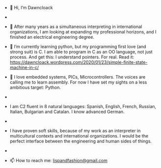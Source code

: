 - 👋 Hi, I’m Dawncloack
- 
- 👀 After many years as a simultaneous interpreting in international organizations, I am looking at expanding my professional horizons, and I finished an electrical engineering degree.
  
- 🌱 I’m currently learning python, but my programming first love (and strong suit) is C. I am able to program in C as an OO language, not just process.
  And get this: I understand pointers. For real. Read it: https://dawncloack.wordpress.com/2020/01/23/simple-finite-state-machine-in-c/
  
- 💞️ I love embedded systems, PICs, Microcontrollers. The voices are calling me to learn assembly. For now I have set my sights on a less ambitious target: Python.
- 
- I am C2 fluent in 8 natural languages: Spanish, English, French, Russian, Italian, Bulgarian and Catalan. I know advanced German.
- 
- I have proven soft skills, because of my work as an interpreter in multicultural contexts and international organizations. I would be the perfect interface between the engineering and human sides of things.
- 
- 📫 How to reach me: lispandfashion@gmail.com
